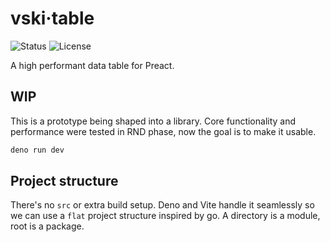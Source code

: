 # vski·table

![Status](https://img.shields.io/badge/Status-pre--alpha-red)
![License](https://img.shields.io/badge/License-VSKI--SA-green)

A high performant data table for Preact.

## WIP

This is a prototype being shaped into a library. Core functionality and performance were tested in RND phase, now the goal is to make it usable.

```sh
deno run dev
```

## Project structure

There's no `src` or extra build setup. Deno and Vite handle it seamlessly 
so we can use a `flat` project structure inspired by go. A directory is a module, root is a package.

